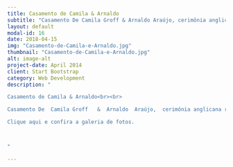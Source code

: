 ```yaml
---
title: Casamento de Camila & Arnaldo
subtitle: "Casamento De Camila Groff & Arnaldo Araújo, cerimônia anglicana realizada  no  Solar Bela Vista.."
layout: default
modal-id: 16
date: 2018-04-15
img: "Casamento-de-Camila-e-Arnaldo.jpg"
thumbnail: "Casamento-de-Camila-e-Arnaldo.jpg"
alt: image-alt
project-date: April 2014
client: Start Bootstrap
category: Web Development
description: "

Casamento de Camila & Arnaldo<br><br>

Casamento De  Camila Groff   &  Arnaldo  Araújo,  cerimônia anglicana realizada  no  Solar Bela Vista,  pelo reverendo Júnior… Abençoados por um belíssimo Por do Sol, os convidados foram recepcionados por um harmonioso som de Piano e Sax!!!<br><br>

Clique aqui e confira a galeria de fotos.



"

---
```


